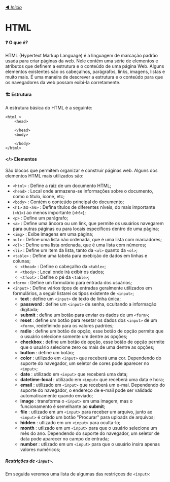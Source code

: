 [◀️ *Início*](https://github.com/LeiteEduardo/Estudos)
# HTML

#### ❓ O que é?
HTML (Hypertext Markup Language) é a linguagem de marcação padrão usada para criar páginas da web. Nele contém uma série de elementos e atributos que definem a estrutura e o conteúdo de uma página Web. Alguns elementos existentes são os cabeçalhos, parágrafos, links, imagens, listas e muito mais. É uma maneira de descrever a estrutura e o conteúdo para que os navegadores da web possam exibi-la corretamente.

#### 🏗️ Estrutura
A estrutura básica do HTML é a seguinte: 
```
<html >
    <head>

    </head>
    <body>
    
    </body>
</html>
```

#### </> Elementos
São blocos que permitem organizar e construir páginas web. Alguns dos elementos HTML mais utilizados são:

- ``` <html> ``` : Define a raiz de um documento HTML;
- ``` <head> ``` : Local onde armazena-se informações sobre o documento, como o título, ícone, etc;
- ``` <body> ``` : Contém o conteúdo principal do documento;
- ``` <h1> ``` ao ``` <h6> ``` : Defina títulos de diferentes níveis, do mais importante (```<h1>```) ao menos importante (```<h6>```);
- ``` <p> ``` : Define um parágrafo;
- ``` <a> ``` : Define uma âncora ou um link, que permite os usuários navegarem para outras páginas ou para locais específicos dentro de uma página;
- ``` <img> ``` : Exibe imagens em uma página;
- ``` <ul> ``` : Define uma lista não ordenada, que é uma lista com marcadores;
- ``` <ol> ``` : Define uma lista ordenada, que é uma lista com números;
- ``` <li> ``` : Define um item da lista, tanto da ``` <ul> ``` quanto da ``` <ol> ```;
- ``` <table> ``` : Define uma tabela para exebição de dados em linhas e colunas;
  - ``` <thead> ``` : Define o cabeçalho da ``` <table> ```;
  - ``` <tbody> ``` : Local onde irá exibir os dados;
  - ``` <tfoot> ``` : Define o pé da ``` <table> ```;
- ``` <form> ``` : Define um formulário para entrada dos usuários;
- ``` <input> ``` : Define vários tipos de entradas geralmente utilizados em formulários, a seguir listarei os tipos existente de ``` <input> ```;
  - **text** : define um ``` <input> ``` de texto de linha única;
  - **password** : define um ``` <input> ``` de senha, ocultando a informação digitada;
  - **submit** :  define um botão para enviar os dados de um ``` <form> ```;
  - **reset** :  define um botão para resetar os dados dos ``` <input> ``` de um ``` <form> ```, redefinindo para os valores padrões;
  - **radio** : define um botão de opção, esse botão de opção permite que o usuário selecione somente um dentre as opções;
  - **checkbox** : define um botão de opção, esse botão de opção permite que o usuário selecione zero ou mais de uma dentre as opções;
  - **button** : define um botão;
  - **color** : utilizado em ``` <input> ``` que receberá uma cor. Dependendo do suporte do navegador, um seletor de cores pode aparecer no ``` <input> ```;
  - **date** : utilizado em ``` <input> ``` que receberá uma data;
  - **datetime-local** : utilizado em ``` <input> ``` que receberá uma data e hora;
  - **email** : utilizado em ``` <input> ``` que receberá um e-mai. Dependendo do suporte do navegador, o endereço de e-mail pode ser validado automaticamente quando enviado;
  - **image** : transforma o ``` <input> ``` em uma imagem, mas o funcionamento é semelhante ao **submit**;
  - **file** : utlizado em um ``` <input> ``` para receber um arquivo, junto ao ``` <input> ``` é criado um botão "Procurar" para uploads de arquivos;
  - **hidden** : utlizado em um ``` <input> ``` para oculta-lo;
  - **month** : utlizado em um ``` <input> ``` para que o usuário selecione um mês do ano. Dependendo do suporte do navegador, um seletor de data pode aparecer no campo de entrada;
  - **number** : utlizado em um ``` <input> ``` para que o usuário insira apenas valores numéricos;

##### Restrições de ``` <input> ```.
Em seguida veremos uma lista de algumas das restriçoes de ``` <input> ```: